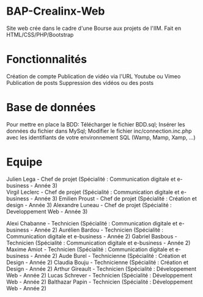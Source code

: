 # BAP-Crealinx-Web

Site web crée dans le cadre d'une Bourse aux projets de l'IIM. 
Fait en HTML/CSS/PHP/Bootstrap

# Fonctionnalités

Création de compte
Publication de vidéo via l'URL Youtube ou Vimeo
Publication de posts 
Suppression des vidéos ou des posts

# Base de données

Pour mettre en place la BDD: 
  Télécharger le fichier BDD.sql;
  Insérer les données du fichier dans MySql;
  Modifier le fichier inc/connection.inc.php avec les identifiants de votre environnement SQL (Wamp, Mamp, Xamp, ...)


# Equipe

Julien Lega - Chef de projet (Spécialité : Communication digitale et e-business - Année 3)<br>
Virgil Leclerc - Chef de projet (Spécialité : Communication digitale et e-business - Année 3)
Emilien Proust - Chef de projet (Spécialité : Création et design - Année 3)
Alexandre Luneau - Chef de projet (Spécialité : Developpement Web - Année 3)

Alexi Chabanne - Technicien (Spécialité : Communication digitale et e-business - Année 2)
Aurélien Bardou - Technicien (Spécialité : Communication digitale et e-business - Année 2)
Gabriel Basbous - Technicien (Spécialité : Communication digitale et e-business - Année 2)
Maxime Amiot - Technicien (Spécialité : Communication digitale et e-business - Année 2)
Aude Burel - Technicienne (Spécialité : Création et Design - Année 2)
Claudia Bouju - Technicienne (Spécialité : Création et Design - Année 2)
Arthur Gireault - Technicien (Spécialité : Développement Web - Année 2)
Lucas Schrever - Technicien (Spécialité : Développement Web - Année 2)
Balthazar Papin - Technicien (Spécialité : Développement Web - Année 2)
